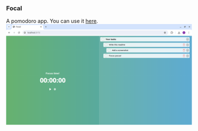 ### Focal

A pomodoro app. You can use it [here](https://aabiji.github.io/focal).
![Screenshot](screenshot.png)